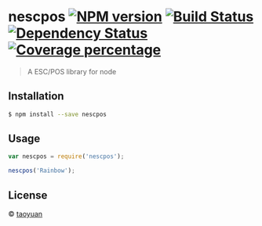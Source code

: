 # nescpos [![NPM version][npm-image]][npm-url] [![Build Status][travis-image]][travis-url] [![Dependency Status][daviddm-image]][daviddm-url] [![Coverage percentage][coveralls-image]][coveralls-url]
> A ESC/POS library for node

## Installation

```sh
$ npm install --save nescpos
```

## Usage

```js
var nescpos = require('nescpos');

nescpos('Rainbow');
```
## License

 © [taoyuan]()


[npm-image]: https://badge.fury.io/js/nescpos.svg
[npm-url]: https://npmjs.org/package/nescpos
[travis-image]: https://travis-ci.org/taoyuan/nescpos.svg?branch=master
[travis-url]: https://travis-ci.org/taoyuan/nescpos
[daviddm-image]: https://david-dm.org/taoyuan/nescpos.svg?theme=shields.io
[daviddm-url]: https://david-dm.org/taoyuan/nescpos
[coveralls-image]: https://coveralls.io/repos/taoyuan/nescpos/badge.svg
[coveralls-url]: https://coveralls.io/r/taoyuan/nescpos
